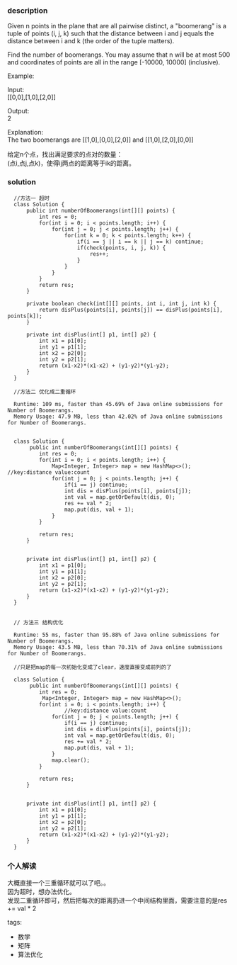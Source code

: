 ### description    
  Given n points in the plane that are all pairwise distinct, a "boomerang" is a tuple of points (i, j, k) such that the distance between i and j equals the distance between i and k (the order of the tuple matters).  
    
  Find the number of boomerangs. You may assume that n will be at most 500 and coordinates of points are all in the range [-10000, 10000] (inclusive).  
    
  Example:  
    
  Input:  
  [[0,0],[1,0],[2,0]]  
    
  Output:  
  2  
    
  Explanation:  
  The two boomerangs are [[1,0],[0,0],[2,0]] and [[1,0],[2,0],[0,0]]  
    
  给定n个点，找出满足要求的点对的数量：  
  (点i,点j,点k)，使得ij两点的距离等于ik的距离。  
### solution    
```    
  //方法一 超时   
  class Solution {  
      public int numberOfBoomerangs(int[][] points) {  
          int res = 0;  
          for(int i = 0; i < points.length; i++) {  
              for(int j = 0; j < points.length; j++) {  
                  for(int k = 0; k < points.length; k++) {  
                      if(i == j || i == k || j == k) continue;  
                      if(check(points, i, j, k)) {  
                          res++;  
                      }  
                  }  
              }  
          }  
          return res;  
      }  
    
      private boolean check(int[][] points, int i, int j, int k) {  
          return disPlus(points[i], points[j]) == disPlus(points[i], points[k]);  
      }  
    
      private int disPlus(int[] p1, int[] p2) {  
          int x1 = p1[0];  
          int y1 = p1[1];  
          int x2 = p2[0];  
          int y2 = p2[1];  
          return (x1-x2)*(x1-x2) + (y1-y2)*(y1-y2);  
      }  
  }  
    
  //方法二 优化成二重循环  
    
  Runtime: 109 ms, faster than 45.69% of Java online submissions for Number of Boomerangs.  
  Memory Usage: 47.9 MB, less than 42.02% of Java online submissions for Number of Boomerangs.  
    
    
  class Solution {  
       public int numberOfBoomerangs(int[][] points) {  
          int res = 0;  
          for(int i = 0; i < points.length; i++) {  
              Map<Integer, Integer> map = new HashMap<>();    //key:distance value:count  
              for(int j = 0; j < points.length; j++) {  
                  if(i == j) continue;  
                  int dis = disPlus(points[i], points[j]);  
                  int val = map.getOrDefault(dis, 0);  
                  res += val * 2;  
                  map.put(dis, val + 1);  
              }  
          }  
    
          return res;  
      }  
     
    
      private int disPlus(int[] p1, int[] p2) {  
          int x1 = p1[0];  
          int y1 = p1[1];  
          int x2 = p2[0];  
          int y2 = p2[1];  
          return (x1-x2)*(x1-x2) + (y1-y2)*(y1-y2);  
      }  
  }  
    
    
  // 方法三 结构优化  
    
  Runtime: 55 ms, faster than 95.88% of Java online submissions for Number of Boomerangs.  
  Memory Usage: 43.5 MB, less than 70.31% of Java online submissions for Number of Boomerangs.  
    
  //只是把map的每一次初始化变成了clear，速度直接变成前列的了  
    
  class Solution {  
       public int numberOfBoomerangs(int[][] points) {  
          int res = 0;  
           Map<Integer, Integer> map = new HashMap<>();  
          for(int i = 0; i < points.length; i++) {  
                  //key:distance value:count  
              for(int j = 0; j < points.length; j++) {  
                  if(i == j) continue;  
                  int dis = disPlus(points[i], points[j]);  
                  int val = map.getOrDefault(dis, 0);  
                  res += val * 2;  
                  map.put(dis, val + 1);  
              }  
              map.clear();  
          }  
    
          return res;  
      }  
     
    
      private int disPlus(int[] p1, int[] p2) {  
          int x1 = p1[0];  
          int y1 = p1[1];  
          int x2 = p2[0];  
          int y2 = p2[1];  
          return (x1-x2)*(x1-x2) + (y1-y2)*(y1-y2);  
      }  
  }  
```    
    
### 个人解读    
  大概直接一个三重循环就可以了吧。。  
  因为超时，想办法优化。  
  发现二重循环即可，然后把每次的距离扔进一个中间结构里面，需要注意的是res += val * 2  
    
tags:    
  -  数学  
  -  矩阵  
  -  算法优化  
